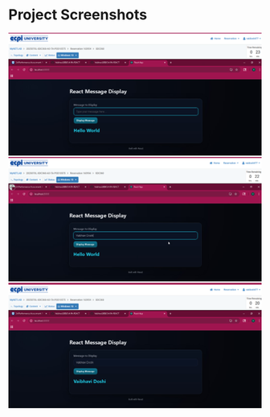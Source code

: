 # Project Screenshots

![Screenshot 1](./src/3.4%20SC1.png)
![Screenshot 2](./src/3.4%20SC2.png)
![Screenshot 3](./src/3.4%20SC3.png)

